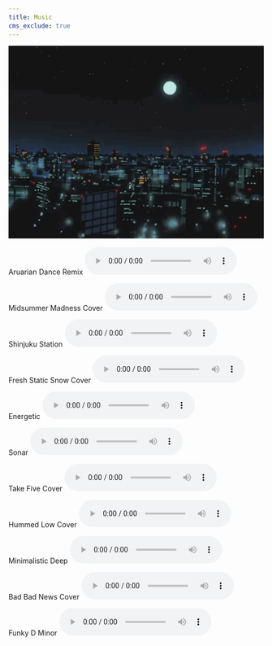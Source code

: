 ```yaml
---
title: Music
cms_exclude: true
---
```


<img src="images_for_links/latenightbayes_home.gif" style="width: 600px; height: auto; margin: 0 auto;" />

Aruarian Dance Remix
<audio controls>
  <source src="audio/aruarian_dance_remix.mp3" type="audio/mpeg">
</audio>

Midsummer Madness Cover
<audio controls>
  <source src="audio/midsummer_madness.mp3" type="audio/mpeg">
</audio>

Shinjuku Station
<audio controls>
  <source src="audio/shinjuku_station.mp3" type="audio/mpeg">
</audio>

Fresh Static Snow Cover
<audio controls>
  <source src="audio/fresh_static_snow.mp3" type="audio/mpeg">
</audio>

Energetic
<audio controls>
  <source src="audio/energetic.mp3" type="audio/mpeg">
</audio>

Sonar
<audio controls>
  <source src="audio/sonar.mp3" type="audio/mpeg">
</audio>

Take Five Cover
<audio controls>
  <source src="audio/take_five.mp3" type="audio/mpeg">
</audio>

Hummed Low Cover
<audio controls>
  <source src="audio/hummed_low.mp3" type="audio/mpeg">
</audio>

Minimalistic Deep
<audio controls>
  <source src="audio/minimalistic_deep.mp3" type="audio/mpeg">
</audio>

Bad Bad News Cover
<audio controls>
  <source src="audio/bad_bad_news_short.mp3" type="audio/mpeg">
</audio>

Funky D Minor
<audio controls>
  <source src="audio/funky_d_minor.wav" type="audio/wav">
</audio>